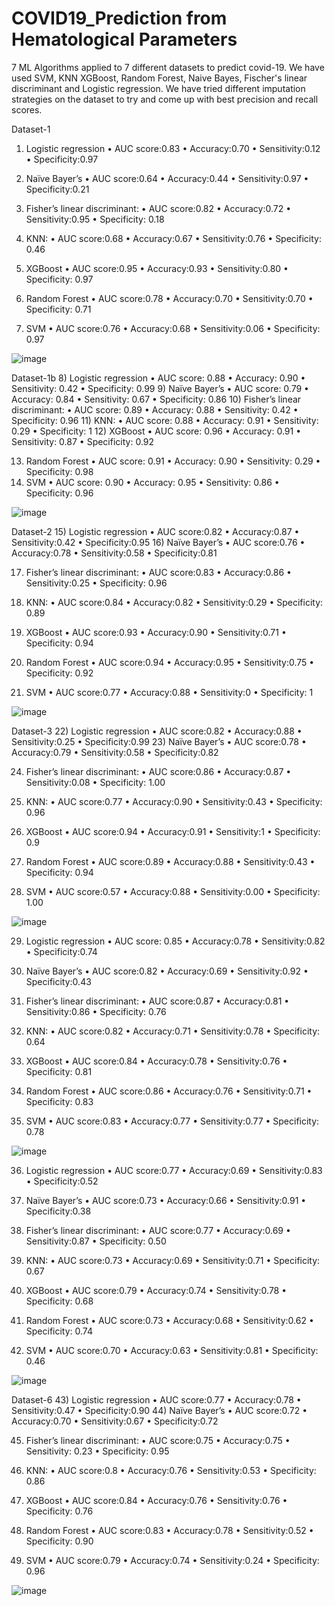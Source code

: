 # COVID19_Prediction from Hematological Parameters
7 ML Algorithms applied to 7 different datasets to predict covid-19.
We have used SVM, KNN XGBoost, Random Forest, Naive Bayes, Fischer's linear discriminant and Logistic regression.
We have tried different imputation strategies on the dataset to try and come up with best precision and recall scores.

Dataset-1
1)	Logistic regression
•	AUC score:0.83
•	Accuracy:0.70
•	Sensitivity:0.12
•	Specificity:0.97
2)	Naïve Bayer’s
•	AUC score:0.64
•	Accuracy:0.44
•	Sensitivity:0.97
•	Specificity:0.21
3)	Fisher’s linear discriminant:
•	AUC score:0.82
•	Accuracy:0.72
•	Sensitivity:0.95
•	Specificity: 0.18
4)	KNN:
•	AUC score:0.68
•	Accuracy:0.67
•	Sensitivity:0.76
•	Specificity: 0.46
5)	XGBoost
•	AUC score:0.95
•	Accuracy:0.93
•	Sensitivity:0.80
•	Specificity: 0.97

6)	Random Forest
•	AUC score:0.78
•	Accuracy:0.70
•	Sensitivity:0.70
•	Specificity: 0.71
7)	SVM
•	AUC score:0.76
•	Accuracy:0.68
•	Sensitivity:0.06
•	Specificity: 0.97

![image](https://user-images.githubusercontent.com/39831386/130591811-cfa621f3-8f6f-42ff-8a9d-280a30c194f9.png)

Dataset-1b
8)	Logistic regression
•	AUC score: 0.88 
•	Accuracy: 0.90
•	Sensitivity: 0.42
•	Specificity: 0.99
9)	Naïve Bayer’s
•	AUC score: 0.79
•	Accuracy: 0.84
•	Sensitivity: 0.67
•	Specificity: 0.86
10)	Fisher’s linear discriminant:
•	AUC score: 0.89
•	Accuracy: 0.88
•	Sensitivity: 0.42
•	Specificity: 0.96
11)	KNN:
•	AUC score: 0.88
•	Accuracy: 0.91
•	Sensitivity: 0.29
•	Specificity: 1
12)	XGBoost
•	AUC score: 0.96
•	Accuracy: 0.91
•	Sensitivity: 0.87
•	Specificity: 0.92

13)	Random Forest
•	AUC score: 0.91
•	Accuracy: 0.90
•	Sensitivity: 0.29
•	Specificity: 0.98
14)	SVM
•	AUC score: 0.90
•	Accuracy: 0.95
•	Sensitivity: 0.86
•	Specificity: 0.96

![image](https://user-images.githubusercontent.com/39831386/130591843-61ce2cfd-82fc-46bc-9a71-892466a0988e.png)

Dataset-2
15)	Logistic regression
•	AUC score:0.82
•	Accuracy:0.87
•	Sensitivity:0.42
•	Specificity:0.95
16)	Naïve Bayer’s
•	AUC score:0.76
•	Accuracy:0.78
•	Sensitivity:0.58
•	Specificity:0.81

17)	Fisher’s linear discriminant:
•	AUC score:0.83
•	Accuracy:0.86
•	Sensitivity:0.25
•	Specificity: 0.96
18)	KNN:
•	AUC score:0.84
•	Accuracy:0.82
•	Sensitivity:0.29
•	Specificity: 0.89
19)	XGBoost
•	AUC score:0.93
•	Accuracy:0.90
•	Sensitivity:0.71
•	Specificity: 0.94

20)	Random Forest
•	AUC score:0.94
•	Accuracy:0.95
•	Sensitivity:0.75
•	Specificity: 0.92
21)	SVM
•	AUC score:0.77
•	Accuracy:0.88
•	Sensitivity:0
•	Specificity: 1

![image](https://user-images.githubusercontent.com/39831386/130591867-55f12596-bf3a-4c4b-9624-86aaf2b6cf25.png)

Dataset-3
22)	Logistic regression
•	AUC score:0.82
•	Accuracy:0.88
•	Sensitivity:0.25
•	Specificity:0.99
23)	Naïve Bayer’s
•	AUC score:0.78
•	Accuracy:0.79
•	Sensitivity:0.58
•	Specificity:0.82

24)	Fisher’s linear discriminant:
•	AUC score:0.86
•	Accuracy:0.87
•	Sensitivity:0.08
•	Specificity: 1.00

25)	KNN:
•	AUC score:0.77
•	Accuracy:0.90
•	Sensitivity:0.43
•	Specificity: 0.96
26)	XGBoost
•	AUC score:0.94
•	Accuracy:0.91
•	Sensitivity:1
•	Specificity: 0.9

27)	Random Forest
•	AUC score:0.89
•	Accuracy:0.88
•	Sensitivity:0.43
•	Specificity: 0.94
28)	SVM
•	AUC score:0.57
•	Accuracy:0.88
•	Sensitivity:0.00
•	Specificity: 1.00

![image](https://user-images.githubusercontent.com/39831386/130591883-06c097f0-501f-4d22-ba19-433000597efb.png)

29)	Logistic regression
•	AUC score: 0.85
•	Accuracy:0.78
•	Sensitivity:0.82
•	Specificity:0.74
30)	Naïve Bayer’s
•	AUC score:0.82
•	Accuracy:0.69
•	Sensitivity:0.92
•	Specificity:0.43

31)	Fisher’s linear discriminant:
•	AUC score:0.87
•	Accuracy:0.81
•	Sensitivity:0.86
•	Specificity: 0.76

32)	KNN:
•	AUC score:0.82
•	Accuracy:0.71
•	Sensitivity:0.78
•	Specificity: 0.64
33)	XGBoost
•	AUC score:0.84
•	Accuracy:0.78
•	Sensitivity:0.76
•	Specificity: 0.81

34)	Random Forest
•	AUC score:0.86
•	Accuracy:0.76
•	Sensitivity:0.71
•	Specificity: 0.83
35)	SVM
•	AUC score:0.83
•	Accuracy:0.77
•	Sensitivity:0.77
•	Specificity: 0.78

![image](https://user-images.githubusercontent.com/39831386/130591904-a6e5c357-24e3-4aa2-86c6-f3afc2092d68.png)

36)	Logistic regression
•	AUC score:0.77
•	Accuracy:0.69
•	Sensitivity:0.83
•	Specificity:0.52
37)	Naïve Bayer’s
•	AUC score:0.73
•	Accuracy:0.66
•	Sensitivity:0.91
•	Specificity:0.38

38)	Fisher’s linear discriminant:
•	AUC score:0.77
•	Accuracy:0.69
•	Sensitivity:0.87
•	Specificity: 0.50
39)	KNN:
•	AUC score:0.73
•	Accuracy:0.69
•	Sensitivity:0.71
•	Specificity: 0.67
40)	XGBoost
•	AUC score:0.79
•	Accuracy:0.74
•	Sensitivity:0.78
•	Specificity: 0.68

41)	Random Forest
•	AUC score:0.73
•	Accuracy:0.68
•	Sensitivity:0.62
•	Specificity: 0.74
42)	SVM
•	AUC score:0.70
•	Accuracy:0.63
•	Sensitivity:0.81
•	Specificity: 0.46

![image](https://user-images.githubusercontent.com/39831386/130591924-4baeb83c-89fa-4509-abbf-1d6639282144.png)

Dataset-6
43)	Logistic regression
•	AUC score:0.77
•	Accuracy:0.78
•	Sensitivity:0.47
•	Specificity:0.90
44)	Naïve Bayer’s
•	AUC score:0.72
•	Accuracy:0.70
•	Sensitivity:0.67
•	Specificity:0.72

45)	Fisher’s linear discriminant:
•	AUC score:0.75
•	Accuracy:0.75
•	Sensitivity: 0.23
•	Specificity: 0.95
46)	KNN:
•	AUC score:0.8
•	Accuracy:0.76
•	Sensitivity:0.53
•	Specificity: 0.86
47)	XGBoost
•	AUC score:0.84
•	Accuracy:0.76
•	Sensitivity:0.76
•	Specificity: 0.76

48)	Random Forest
•	AUC score:0.83
•	Accuracy:0.78
•	Sensitivity:0.52
•	Specificity: 0.90
49)	SVM
•	AUC score:0.79
•	Accuracy:0.74
•	Sensitivity:0.24
•	Specificity: 0.96

![image](https://user-images.githubusercontent.com/39831386/130591946-bc979a76-565b-4bad-aa04-b7846b4122e2.png)
